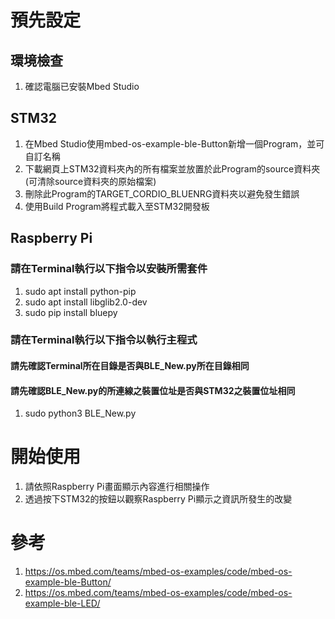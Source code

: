 # 預先設定
## 環境檢查
1. 確認電腦已安裝Mbed Studio
## STM32
1. 在Mbed Studio使用mbed-os-example-ble-Button新增一個Program，並可自訂名稱
2. 下載網頁上STM32資料夾內的所有檔案並放置於此Program的source資料夾(可清除source資料夾的原始檔案)
3. 刪除此Program的TARGET_CORDIO_BLUENRG資料夾以避免發生錯誤
4. 使用Build Program將程式載入至STM32開發板
## Raspberry Pi
### 請在Terminal執行以下指令以安裝所需套件
1. sudo apt install python-pip
2. sudo apt install libglib2.0-dev
3. sudo pip install bluepy
### 請在Terminal執行以下指令以執行主程式
#### 請先確認Terminal所在目錄是否與BLE_New.py所在目錄相同
#### 請先確認BLE_New.py的所連線之裝置位址是否與STM32之裝置位址相同
1. sudo python3 BLE_New.py
# 開始使用
1. 請依照Raspberry Pi畫面顯示內容進行相關操作
2. 透過按下STM32的按鈕以觀察Raspberry Pi顯示之資訊所發生的改變

# 參考
1. https://os.mbed.com/teams/mbed-os-examples/code/mbed-os-example-ble-Button/
2. https://os.mbed.com/teams/mbed-os-examples/code/mbed-os-example-ble-LED/
